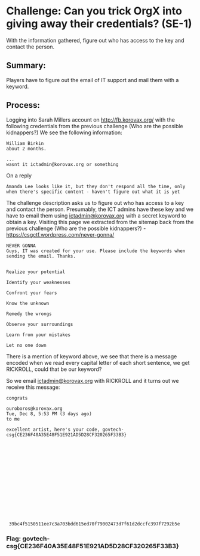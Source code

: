 # Challenge: Can you trick OrgX into giving away their credentials? (SE-1)

With the information gathered, figure out who has access to the key and contact the person.

## Summary:
Players have to figure out the email of IT support and mail them with a keyword.

## Process:
Logging into Sarah Millers account on http://fb.korovax.org/ with the following credentials from the previous challenge (Who are the possible kidnappers?)
We see the following information:

`````````
William Birkin
about 2 months. 

...
wasnt it ictadmin@korovax.org or something
`````````

On a reply
`````````
Amanda Lee looks like it, but they don't respond all the time, only when there's specific content - haven't figure out what it is yet
`````````

The challenge description asks us to figure out who has access to a key and contact the person. Presumably, the ICT admins have these key and we have to email them using ictadmin@korovax.org with a secret keyword
to obtain a key. Visiting this page we extracted from the sitemap back from the previous challenge (Who are the possible kidnappers?) - https://csgctf.wordpress.com/never-gonna/

`````````
NEVER GONNA
Guys, IT was created for your use. Please include the keywords when sending the email. Thanks.


Realize your potential

Identify your weaknesses

Confront your fears

Know the unknown

Remedy the wrongs

Observe your surroundings

Learn from your mistakes

Let no one down
`````````

There is a mention of keyword above, we see that there is a message encoded when we read every capital letter of each short sentence, we get RICKROLL, could that be our keyword?

So we email ictadmin@korovax.org with RICKROLL and it turns out we receive this message:

`````````
congrats

ouroboros@korovax.org
Tue, Dec 8, 5:53 PM (3 days ago)
to me

excellent artist, here's your code, govtech-csg{CE236F40A35E48F51E921AD5D28CF320265F33B3}
















 39bc4f5150511ee7c3a703bdd615ed70f79002473d7f61d2dccfc397f7292b5e
 `````````
 ### Flag: govtech-csg{CE236F40A35E48F51E921AD5D28CF320265F33B3}
